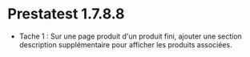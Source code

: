 # Prestatest 1.7.8.8

- Tache 1 : Sur une page produit d'un produit fini, ajouter une section description supplémentaire pour afficher les produits associées.